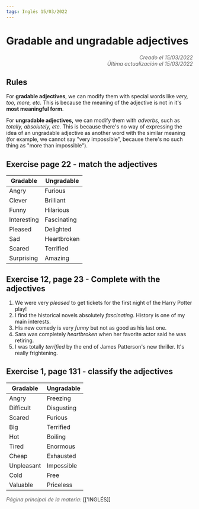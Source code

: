 ```yaml
---
tags: Inglés 15/03/2022
---
```


# Gradable and ungradable adjectives
<div style="text-align: right; opacity: 0.7; font-style: italic;">Creado el 15/03/2022</div>
<div style="text-align: right; opacity: 0.7; font-style: italic;">Última actualización el 15/03/2022</div>

## Rules

For **gradable adjectives**, we can modify them with special words like *very, too, more, etc.* This is because the meaning of the adjective is not in it's **most meaningful form**.

For **ungradable adjectives,** we can modify them with *adverbs,* such as *totally, absolutely, etc.* This is because there's no way of expressing the idea of an ungradable adjective as another word with the similar meaning (for example, we cannot say "very impossible", because there's no such thing as "more than impossible").

## Exercise page 22 - match the adjectives

| Gradable    | Ungradable  |
| ----------- | ----------- |
| Angry       | Furious     |
| Clever      | Brilliant   |
| Funny       | Hilarious   |
| Interesting | Fascinating |
| Pleased     | Delighted   |
| Sad         | Heartbroken |
| Scared      | Terrified   |
| Surprising  | Amazing     | 

## Exercise 12, page 23 - Complete with the adjectives

1. We were very *pleased* to get tickets for the first night of the Harry Potter play!
2. I find the historical novels absolutely *fascinating*. History is one of my main interests.
3. His new comedy is very *funny* but not as good as his last one.
4. Sara was completely *heartbroken* when her favorite actor said he was retiring.
5. I was totally *terrified* by the end of James Patterson's new thriller. It's really frightening.

## Exercise 1, page 131 - classify the adjectives

| Gradable   | Ungradable |
| ---------- | ---------- |
| Angry      | Freezing   |
| Difficult  | Disgusting |
| Scared     | Furious    |
| Big        | Terrified  |
| Hot        | Boiling    |
| Tired      | Enormous   |
| Cheap      | Exhausted  |
| Unpleasant | Impossible |
| Cold       | Free       |
| Valuable   | Priceless  |

<span style="opacity: 0.7; font-style: italic;">Página principal de la materia:</span> [['INGLÉS]]